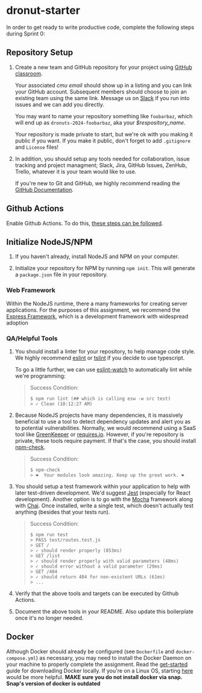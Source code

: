 # dronut-starter
In order to get ready to write productive code, complete the following steps during Sprint 0:

## Repository Setup

1. Create a new team and GitHub repository for your project using [GitHub classroom](https://classroom.github.com/a/eG2wmAqU).

   Your associated *cmu email* should show up in a listing and you can link your GitHub account.
   Subsequent members should choose to join an existing team using the same link.
   Message us on [Slack](https://cmu-17-776-s24.slack.com/) if you run into
   issues and we can add you directly.

   You may want to name your repository something like `foobarbaz`, which
   will end up as `dronuts-2024-foobarbaz`, aka your *$respository_name*.

   Your repository is made private to start, but we're ok with you making it
   public if you want. If you make it public, don't forget to add `.gitignore`
   and `License` files!

2. In addition, you should setup any tools needed for collaboration, issue
   tracking and project managment; Slack, Jira, GitHub Issues, ZenHub, Trello,
   whatever it is your team would like to use.

   If you're new to Git and GitHub, we highly recommend reading the
   [GitHub Documentation](https://docs.github.com/).

## Github Actions

Enable Github Actions. To do this, [these steps can be followed](https://docs.github.com/en/actions/quickstart).

## Initialize NodeJS/NPM

1. If you haven't already, install NodeJS and NPM on your computer.

2. Initialize your repository for NPM by running `npm init`. This will generate
   a `package.json` file in your repository.

### Web Framework

Within the NodeJS runtime, there a many frameworks for creating
server applications. For the purposes of this assignment, we recommend
the [Express Framework](https://expressjs.com/), which is a development
framework with widespread adoption

### QA/Helpful Tools

1. You should install a linter for your repository, to help manage code style.
   We highly recommend [eslint](https://eslint.org/docs/user-guide/getting-started)
   or [tslint](https://palantir.github.io/tslint/) if you decide to use typescript.

   To go a little further, we can use
   [eslint-watch](https://www.npmjs.com/package/eslint-watch) to automatically lint
   while we're programming:

   > Success Condition:
   > ```
   > $ npm run lint (## which is calling esw -w src test)
   > > ✓ Clean (10:12:27 AM)
   > ```

2. Because NodeJS projects have many dependencies, it is massively beneficial to
   use a tool to detect dependency updates and alert you as to potential
   vulnerabilities. Normally, we would recommend using a SaaS tool like
   [GreenKeeper](https://greenkeeper.io/) or [requires.io](https://requires.io/).
   However, if you're repository is private, these tools require payment. If
   that's the case, you should install [npm-check](https://www.npmjs.com/package/npm-check).

   > Success Condition:
   > ```
   > $ npm-check
   > > ❤️  Your modules look amazing. Keep up the great work. ❤️
   > ```

3. You should setup a test framework within your application to help with later
   test-driven development. We'd suggest [Jest](https://jestjs.io/) (especially for React
   development). Another option is to go with the [Mocha](https://mochajs.org/)
   framework along with [Chai](http://chaijs.com/). Once installed, write a
   single test, which doesn't actually test anything (besides that your tests run).

    > Success Condition:
    > ```
    > $ npm run test
    > > PASS test/routes.test.js
    > > GET /
    > > ✓ should render properly (853ms)
    > > GET /list
    > > ✓ should render properly with valid parameters (48ms)
    > > ✓ should error without a valid parameter (29ms)
    > > GET /404
    > > ✓ should return 404 for non-existent URLs (61ms)
    > > ...
    > ```

4. Verify that the above tools and targets can be executed by Github Actions.

5. Document the above tools in your README. Also update this boilerplate once
   it's no longer needed.

## Docker

Although Docker should already be configured (see `Dockerfile` and `docker-compose.yml`) as
necessary, you may need to install the Docker Daemon on your machine to properly
complete the assignment. Read the
[get-started](https://www.docker.com/get-started) guide for downloading Docker
locally. If you're on a Linux OS, starting
[here](https://docs.docker.com/machine/install-machine/) would be more helpful.
**MAKE sure you do not install docker via snap. Snap's version of docker is outdated**

